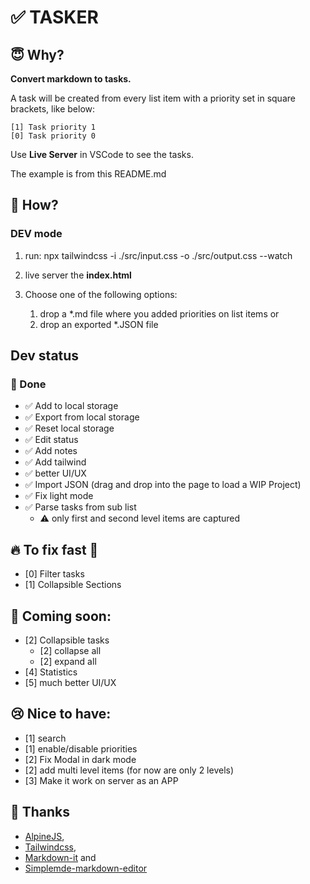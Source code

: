 # ✅ TASKER

## 😇 Why?

**Convert markdown to tasks.**

A task will be created from every list item with a priority set in square
brackets, like below:

```
[1] Task priority 1
[0] Task priority 0
```

Use **Live Server** in VSCode to see the tasks.

The example is from this README.md

## 💪 How?

### DEV mode

1. run: npx tailwindcss -i ./src/input.css -o ./src/output.css --watch
1. live server the **index.html**
1. Choose one of the following options:

   1. drop a \*.md file where you added priorities on list items or
   1. drop an exported \*.JSON file

## Dev status

### 🎉 Done

- ✅ Add to local storage
- ✅ Export from local storage
- ✅ Reset local storage
- ✅ Edit status
- ✅ Add notes
- ✅ Add tailwind
- ✅ better UI/UX
- ✅ Import JSON (drag and drop into the page to load a WIP Project)
- ✅ Fix light mode
- ✅ Parse tasks from sub list
  - ⚠️ only first and second level items are captured

## 🔥 To fix fast 🚨

- [0] Filter tasks
- [1] Collapsible Sections

## 📣 Coming soon:

- [2] Collapsible tasks
  - [2] collapse all
  - [2] expand all
- [4] Statistics
- [5] much better UI/UX

## 😢 Nice to have:

- [1] search
- [1] enable/disable priorities
- [2] Fix Modal in dark mode
- [2] add multi level items (for now are only 2 levels)
- [3] Make it work on server as an APP

## 👄 Thanks

- [AlpineJS](https://alpinejs.dev/),
- [Tailwindcss](https://tailwindcss.com/),
- [Markdown-it](https://markdown-it.github.io/) and
- [Simplemde-markdown-editor](https://github.com/sparksuite/simplemde-markdown-editor)
